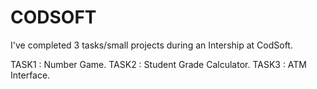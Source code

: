 # CODSOFT
I've completed 3 tasks/small projects during an Intership at CodSoft.

TASK1 : Number Game.
TASK2 : Student Grade Calculator.
TASK3 : ATM Interface.

